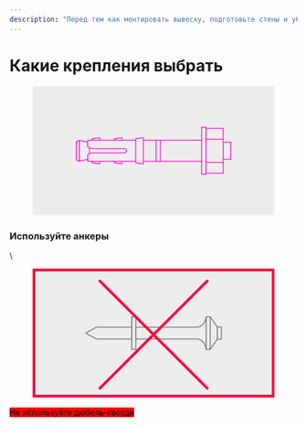 ```yaml
---
description: "Перед тем как монтировать вывеску, подготовьте стены и убедитесь, что\_крепления\_выдержат\_вес конструкции."
---
```


# Какие крепления выбрать



<figure><img src="../../.gitbook/assets/01_kreplenie_anker.svg" alt=""><figcaption></figcaption></figure>

### Используйте анкеры



\




<div align="left"><figure><img src="../../.gitbook/assets/01_kreplenie_dont_use.svg" alt="" width="563"><figcaption></figcaption></figure></div>

<mark style="background-color:red;">Не используйте дюбель-гвозди</mark>

